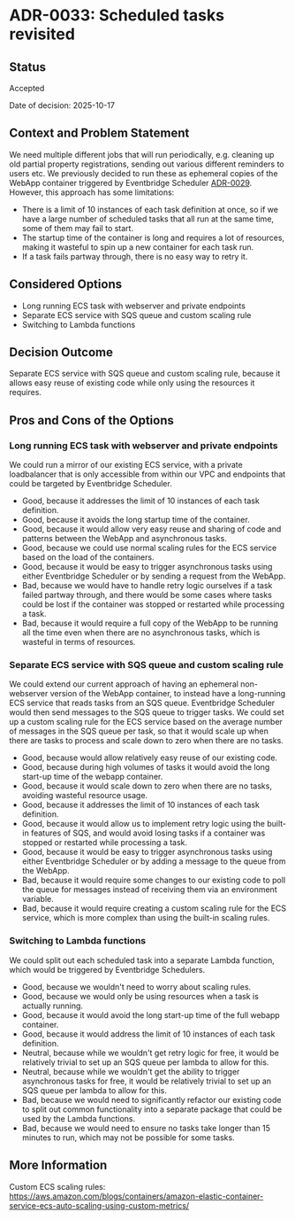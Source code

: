 # ADR-0033: Scheduled tasks revisited

## Status

Accepted

Date of decision: 2025-10-17

## Context and Problem Statement

We need multiple different jobs that will run periodically, e.g. cleaning up old partial property registrations, sending
out various different reminders to users etc. We previously decided to run these as ephemeral copies of the WebApp container
triggered by Eventbridge Scheduler [ADR-0029](https://github.com/communitiesuk/prsdb-webapp/blob/main/adrs/0029-scheduled-tasks.md).
However, this approach has some limitations:

* There is a limit of 10 instances of each task definition at once, so if we have a large number of scheduled tasks that all run at the same
  time, some of them may fail to start.
* The startup time of the container is long and requires a lot of resources, making it wasteful to spin up a new container for each task
  run.
* If a task fails partway through, there is no easy way to retry it.

## Considered Options

* Long running ECS task with webserver and private endpoints
* Separate ECS service with SQS queue and custom scaling rule
* Switching to Lambda functions

## Decision Outcome

Separate ECS service with SQS queue and custom scaling rule, because it allows easy reuse of existing code while only using the resources it
requires.

## Pros and Cons of the Options

### Long running ECS task with webserver and private endpoints

We could run a mirror of our existing ECS service, with a private loadbalancer that is only accessible from within our VPC and endpoints
that could be targeted by Eventbridge Scheduler.

* Good, because it addresses the limit of 10 instances of each task definition.
* Good, because it avoids the long startup time of the container.
* Good, because it would allow very easy reuse and sharing of code and patterns between the WebApp and asynchronous tasks.
* Good, because we could use normal scaling rules for the ECS service based on the load of the containers.
* Good, because it would be easy to trigger asynchronous tasks using either Eventbridge Scheduler or by sending a request from the WebApp.
* Bad, because we would have to handle retry logic ourselves if a task failed partway through, and there would be some cases where
  tasks could be lost if the container was stopped or restarted while processing a task.
* Bad, because it would require a full copy of the WebApp to be running all the time even when there are no asynchronous tasks, which is
  wasteful in terms of resources.

### Separate ECS service with SQS queue and custom scaling rule

We could extend our current approach of having an ephemeral non-webserver version of the WebApp container, to instead have a long-running
ECS service that reads tasks from an SQS queue. Eventbridge Scheduler would then send messages to the SQS queue to trigger tasks. We could
set up a custom scaling rule for the ECS service based on the average number of messages in the SQS queue per task, so that it would scale
up when there are tasks to process and scale down to zero when there are no tasks.

* Good, because would allow relatively easy reuse of our existing code.
* Good, because during high volumes of tasks it would avoid the long start-up time of the webapp container.
* Good, because it would scale down to zero when there are no tasks, avoiding wasteful resource usage.
* Good, because it addresses the limit of 10 instances of each task definition.
* Good, because it would allow us to implement retry logic using the built-in features of SQS, and would avoid losing tasks if a container
  was stopped or restarted while processing a task.
* Good, because it would be easy to trigger asynchronous tasks using either Eventbridge Scheduler or by adding a message to the queue from
  the WebApp.
* Bad, because it would require some changes to our existing code to poll the queue for messages instead of receiving them via an
  environment variable.
* Bad, because it would require creating a custom scaling rule for the ECS service, which is more complex than using the built-in scaling
  rules.

### Switching to Lambda functions

We could split out each scheduled task into a separate Lambda function, which would be triggered by Eventbridge Schedulers.

* Good, because we wouldn't need to worry about scaling rules.
* Good, because we would only be using resources when a task is actually running.
* Good, because it would avoid the long start-up time of the full webapp container.
* Good, because it would address the limit of 10 instances of each task definition.
* Neutral, because while we wouldn't get retry logic for free, it would be relatively trivial to set up an SQS queue per lambda to allow for
  this.
* Neutral, because while we wouldn't get the ability to trigger asynchronous tasks for free, it would be relatively trivial to set up an SQS
  queue per lambda to allow for this.
* Bad, because we would need to significantly refactor our existing code to split out common functionality into a separate package that
  could be used by the Lambda functions.
* Bad, because we would need to ensure no tasks take longer than 15 minutes to run, which may not be possible for some tasks.

## More Information

Custom ECS scaling rules: https://aws.amazon.com/blogs/containers/amazon-elastic-container-service-ecs-auto-scaling-using-custom-metrics/
